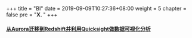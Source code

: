 +++
title = "BI"
date = 2019-09-09T10:27:36+08:00
weight = 5
chapter = false
pre = "<b>X. </b>"
+++

#### [从Aurora迁移到Redshift并利用Quicksight做数据可视化分析](/bi/aurora_redshift_quicksight/)
